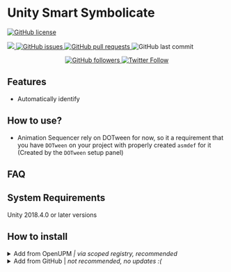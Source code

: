 # Unity Smart Symbolicate

<p >
    <a href="https://github.com/brunomikoski/UnitySmartSymbolicate/blob/master/LICENSE.md">
		<img alt="GitHub license" src ="https://img.shields.io/github/license/Thundernerd/Unity3D-PackageManagerModules" />
	</a>

</p> 
<p >
    <a href="https://openupm.com/packages/com.brunomikoski.unitysmartsymbolicate/">
        <img src="https://img.shields.io/npm/v/com.brunomikoski.unitysmartsymbolicate?label=openupm&amp;registry_uri=https://package.openupm.com" />
    </a>

  <a href="https://github.com/brunomikoski/UnitySmartSymbolicate/issues">
     <img alt="GitHub issues" src ="https://img.shields.io/github/issues/brunomikoski/UnitySmartSymbolicate" />
  </a>

  <a href="https://github.com/brunomikoski/UnitySmartSymbolicate/pulls">
   <img alt="GitHub pull requests" src ="https://img.shields.io/github/issues-pr/brunomikoski/UnitySmartSymbolicate" />
  </a>
  
  <img alt="GitHub last commit" src ="https://img.shields.io/github/last-commit/brunomikoski/UnitySmartSymbolicate" />
</p>

<p align="center">
    	<a href="https://github.com/brunomikoski">
        	<img alt="GitHub followers" src="https://img.shields.io/github/followers/brunomikoski?style=social">
	</a>	
	<a href="https://twitter.com/brunomikoski">
		<img alt="Twitter Follow" src="https://img.shields.io/twitter/follow/brunomikoski?style=social">
	</a>
</p>


<p align="center">

</p>


## Features
- Automatically identify

## How to use?
- Animation Sequencer rely on DOTween for now, so it a requirement that you have `DOTween` on your project with properly created `asmdef` for it (Created by the `DOTween` setup panel)

## FAQ

## System Requirements
Unity 2018.4.0 or later versions


## How to install

	
	
<details>
<summary>Add from OpenUPM <em>| via scoped registry, recommended</em></summary>

This package is available on OpenUPM: https://openupm.com/packages/com.brunomikoski.animationsequencer

To add it the package to your project:

- open `Edit/Project Settings/Package Manager`
- add a new Scoped Registry:
  ```
  Name: OpenUPM
  URL:  https://package.openupm.com/
  Scope(s): com.brunomikoski
  ```
- click <kbd>Save</kbd>
- open Package Manager
- click <kbd>+</kbd>
- select <kbd>Add from Git URL</kbd>
- paste `com.brunomikoski.unitysmartsymbolicate`
- click <kbd>Add</kbd>
</details>

<details>
<summary>Add from GitHub | <em>not recommended, no updates :( </em></summary>

You can also add it directly from GitHub on Unity 2019.4+. Note that you won't be able to receive updates through Package Manager this way, you'll have to update manually.

- open Package Manager
- click <kbd>+</kbd>
- select <kbd>Add from Git URL</kbd>
- paste `https://github.com/brunomikoski/UnitySmartSymbolicate.git`
- click <kbd>Add</kbd>
</details>


